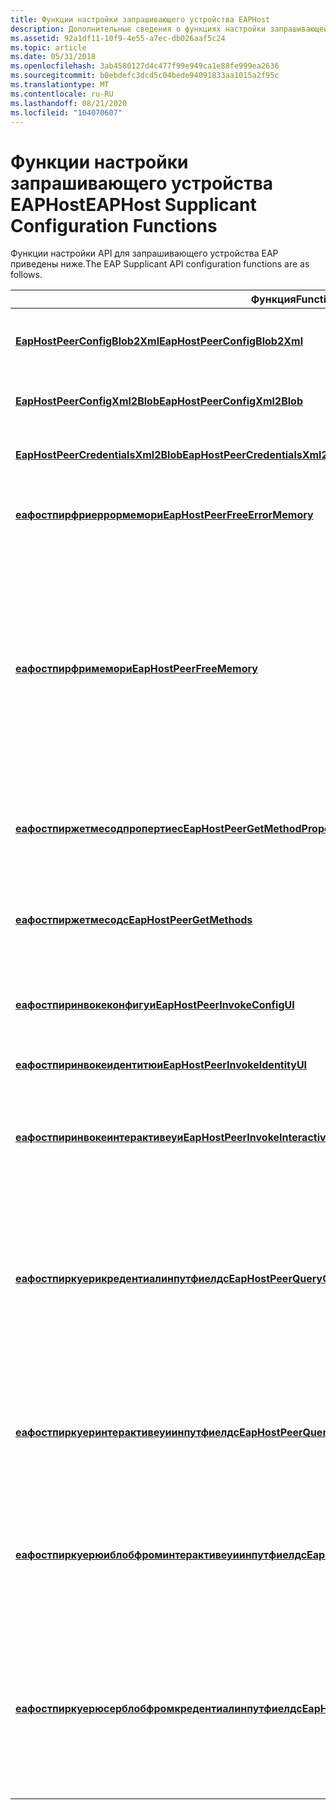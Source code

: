 ```yaml
---
title: Функции настройки запрашивающего устройства EAPHost
description: Дополнительные сведения о функциях настройки запрашивающей сторона EAPHost, таких как EapHostPeerConfigBlob2Xml и Еафостпиржетмесодс.
ms.assetid: 92a1df11-10f9-4e55-a7ec-db026aaf5c24
ms.topic: article
ms.date: 05/31/2018
ms.openlocfilehash: 3ab4580127d4c477f99e949ca1e88fe999ea2636
ms.sourcegitcommit: b0ebdefc3dcd5c04bede94091833aa1015a2f95c
ms.translationtype: MT
ms.contentlocale: ru-RU
ms.lasthandoff: 08/21/2020
ms.locfileid: "104070607"
---
```

# <a name="eaphost-supplicant-configuration-functions"></a><span data-ttu-id="c9de9-103">Функции настройки запрашивающего устройства EAPHost</span><span class="sxs-lookup"><span data-stu-id="c9de9-103">EAPHost Supplicant Configuration Functions</span></span>

<span data-ttu-id="c9de9-104">Функции настройки API для запрашивающего устройства EAP приведены ниже.</span><span class="sxs-lookup"><span data-stu-id="c9de9-104">The EAP Supplicant API configuration functions are as follows.</span></span>



| <span data-ttu-id="c9de9-105">Функция</span><span class="sxs-lookup"><span data-stu-id="c9de9-105">Function</span></span>                                                                                                           | <span data-ttu-id="c9de9-106">Описание</span><span class="sxs-lookup"><span data-stu-id="c9de9-106">Description</span></span>                                                                                                                                                                                                                                                                          |
|--------------------------------------------------------------------------------------------------------------------|--------------------------------------------------------------------------------------------------------------------------------------------------------------------------------------------------------------------------------------------------------------------------------------|
| [<span data-ttu-id="c9de9-107">**EapHostPeerConfigBlob2Xml**</span><span class="sxs-lookup"><span data-stu-id="c9de9-107">**EapHostPeerConfigBlob2Xml**</span></span>](/previous-versions/windows/desktop/api/eaphostpeerconfigapis/nf-eaphostpeerconfigapis-eaphostpeerconfigblob2xml)                                                 | <span data-ttu-id="c9de9-108">Преобразует большой двоичный объект конфигурации в формат XML.</span><span class="sxs-lookup"><span data-stu-id="c9de9-108">Converts the configuration blob to XML.</span></span>                                                                                                                                                                                                                                              |
| [<span data-ttu-id="c9de9-109">**EapHostPeerConfigXml2Blob**</span><span class="sxs-lookup"><span data-stu-id="c9de9-109">**EapHostPeerConfigXml2Blob**</span></span>](/previous-versions/windows/desktop/api/eaphostpeerconfigapis/nf-eaphostpeerconfigapis-eaphostpeerconfigxml2blob)                                                 | <span data-ttu-id="c9de9-110">Преобразует XML в большой двоичный объект конфигурации.</span><span class="sxs-lookup"><span data-stu-id="c9de9-110">Converts XML into the configuration blob.</span></span>                                                                                                                                                                                                                                            |
| [<span data-ttu-id="c9de9-111">**EapHostPeerCredentialsXml2Blob**</span><span class="sxs-lookup"><span data-stu-id="c9de9-111">**EapHostPeerCredentialsXml2Blob**</span></span>](/previous-versions/windows/desktop/api/eaphostpeerconfigapis/nf-eaphostpeerconfigapis-eaphostpeercredentialsxml2blob)                                       | <span data-ttu-id="c9de9-112">Создает большой двоичный объект учетных данных.</span><span class="sxs-lookup"><span data-stu-id="c9de9-112">Generates the credentials BLOB.</span></span>                                                                                                                                                                                                                                                      |
| [<span data-ttu-id="c9de9-113">**еафостпирфриеррормемори**</span><span class="sxs-lookup"><span data-stu-id="c9de9-113">**EapHostPeerFreeErrorMemory**</span></span>](/previous-versions/windows/desktop/api/eaphostpeerconfigapis/nf-eaphostpeerconfigapis-eaphostpeerfreeerrormemory)                                               | <span data-ttu-id="c9de9-114">Освобождает память, выделенную для [**структуры \_ ошибок EAP**](/windows/desktop/api/eaptypes/ns-eaptypes-eap_error) .</span><span class="sxs-lookup"><span data-stu-id="c9de9-114">Frees memory allocated to an [**EAP\_ERROR**](/windows/desktop/api/eaptypes/ns-eaptypes-eap_error) structure.</span></span>                                                                                                                                                                                                              |
| [<span data-ttu-id="c9de9-115">**еафостпирфримемори**</span><span class="sxs-lookup"><span data-stu-id="c9de9-115">**EapHostPeerFreeMemory**</span></span>](/previous-versions/windows/desktop/api/eaphostpeerconfigapis/nf-eaphostpeerconfigapis-eaphostpeerfreememory)                                                         | <span data-ttu-id="c9de9-116">Освобождает память, возвращенную API конфигурации.</span><span class="sxs-lookup"><span data-stu-id="c9de9-116">Frees memory returned by the configuration APIs.</span></span> <span data-ttu-id="c9de9-117">Эта функция не должна использоваться для освобождения памяти с ошибками.</span><span class="sxs-lookup"><span data-stu-id="c9de9-117">This function must not be used to free error memory.</span></span> <span data-ttu-id="c9de9-118">Чтобы освободить память с ошибками, используйте функцию [**еафостпирфриеаперрор**](/previous-versions/windows/desktop/api/eappapis/nf-eappapis-eaphostpeerfreeeaperror) или [**еафостпирфриерррормемори**](/previous-versions/windows/desktop/api/eaphostpeerconfigapis/nf-eaphostpeerconfigapis-eaphostpeerfreeerrormemory) .</span><span class="sxs-lookup"><span data-stu-id="c9de9-118">To free error memory, use either the [**EapHostPeerFreeEapError**](/previous-versions/windows/desktop/api/eappapis/nf-eappapis-eaphostpeerfreeeaperror) or [**EapHostPeerFreeErrrorMemory**](/previous-versions/windows/desktop/api/eaphostpeerconfigapis/nf-eaphostpeerconfigapis-eaphostpeerfreeerrormemory) function.</span></span> |
| [<span data-ttu-id="c9de9-119">**еафостпиржетмесодпропертиес**</span><span class="sxs-lookup"><span data-stu-id="c9de9-119">**EapHostPeerGetMethodProperties**</span></span>](/previous-versions/windows/desktop/api/eaphostpeerconfigapis/nf-eaphostpeerconfigapis-eaphostpeergetmethodproperties)                                           | <span data-ttu-id="c9de9-120">Извлекает свойства метода EAP по заданному соединению и пользовательским данным.</span><span class="sxs-lookup"><span data-stu-id="c9de9-120">Retrieves properties of an EAP method given the connection and user data.</span></span>                                                                                                                                                                                                            |
| [<span data-ttu-id="c9de9-121">**еафостпиржетмесодс**</span><span class="sxs-lookup"><span data-stu-id="c9de9-121">**EapHostPeerGetMethods**</span></span>](/previous-versions/windows/desktop/api/eaphostpeerconfigapis/nf-eaphostpeerconfigapis-eaphostpeergetmethods)                                                         | <span data-ttu-id="c9de9-122">Перечисляет все методы EAP, установленные и доступные для использования, включая устаревшие методы EAP.</span><span class="sxs-lookup"><span data-stu-id="c9de9-122">Enumerates all EAP methods installed and available for use, including legacy EAP methods.</span></span>                                                                                                                                                                                            |
| [<span data-ttu-id="c9de9-123">**еафостпиринвокеконфигуи**</span><span class="sxs-lookup"><span data-stu-id="c9de9-123">**EapHostPeerInvokeConfigUI**</span></span>](/previous-versions/windows/desktop/api/eaphostpeerconfigapis/nf-eaphostpeerconfigapis-eaphostpeerinvokeconfigui)                                                     | <span data-ttu-id="c9de9-124">Запускает пользовательский интерфейс конфигурации указанного метода EAP.</span><span class="sxs-lookup"><span data-stu-id="c9de9-124">Starts the configuration user interface of the specified EAP method.</span></span>                                                                                                                                                                                                                 |
| [<span data-ttu-id="c9de9-125">**еафостпиринвокеидентитюи**</span><span class="sxs-lookup"><span data-stu-id="c9de9-125">**EapHostPeerInvokeIdentityUI**</span></span>](/previous-versions/windows/desktop/api/eaphostpeerconfigapis/nf-eaphostpeerconfigapis-eaphostpeerinvokeidentityui)                                                 | <span data-ttu-id="c9de9-126">Запускает пользовательский интерфейс удостоверений.</span><span class="sxs-lookup"><span data-stu-id="c9de9-126">Starts the identity user interface.</span></span>                                                                                                                                                                                                                                                  |
| [<span data-ttu-id="c9de9-127">**еафостпиринвокеинтерактивеуи**</span><span class="sxs-lookup"><span data-stu-id="c9de9-127">**EapHostPeerInvokeInteractiveUI**</span></span>](/previous-versions/windows/desktop/api/eaphostpeerconfigapis/nf-eaphostpeerconfigapis-eaphostpeerinvokeinteractiveui)                                       | <span data-ttu-id="c9de9-128">Предоставляет пользователю Интерактивные учетные данные, например смарт-карту и ПИН-код.</span><span class="sxs-lookup"><span data-stu-id="c9de9-128">Provides credentials interactivity to the user, such as a smart card and PIN for example.</span></span>                                                                                                                                                                                            |
| [<span data-ttu-id="c9de9-129">**еафостпиркуерикредентиалинпутфиелдс**</span><span class="sxs-lookup"><span data-stu-id="c9de9-129">**EapHostPeerQueryCredentialInputFields**</span></span>](/previous-versions/windows/desktop/api/eaphostpeerconfigapis/nf-eaphostpeerconfigapis-eaphostpeerquerycredentialinputfields)                             | <span data-ttu-id="c9de9-130">Позволяет пользователю определить, какой тип учетных данных требуется для выполнения методов проверки подлинности.</span><span class="sxs-lookup"><span data-stu-id="c9de9-130">Allows the user to determine what kind of credentials are required by the methods to perform authentication.</span></span> <span data-ttu-id="c9de9-131">Он также получает поля, которые должны отображаться в пользовательском интерфейсе.</span><span class="sxs-lookup"><span data-stu-id="c9de9-131">It also obtains the fields to be displayed in the user interface.</span></span>                                                                                                       |
| [<span data-ttu-id="c9de9-132">**еафостпиркуеринтерактивеуиинпутфиелдс**</span><span class="sxs-lookup"><span data-stu-id="c9de9-132">**EapHostPeerQueryInteractiveUIInputFields**</span></span>](/previous-versions/windows/desktop/api/eaphostpeerconfigapis/nf-eaphostpeerconfigapis-eaphostpeerqueryinteractiveuiinputfields)                       | <span data-ttu-id="c9de9-133">Получает поля ввода для интерактивных компонентов пользовательского интерфейса, которые вызываются на запрашивающем.</span><span class="sxs-lookup"><span data-stu-id="c9de9-133">Obtains the input fields for interactive user interface components to raise on the supplicant.</span></span>                                                                                                                                                                                       |
| [<span data-ttu-id="c9de9-134">**еафостпиркуерюиблобфроминтерактивеуиинпутфиелдс**</span><span class="sxs-lookup"><span data-stu-id="c9de9-134">**EapHostPeerQueryUIBlobFromInteractiveUIInputFields**</span></span>](/previous-versions/windows/desktop/api/eapmethodpeerapis/nf-eapmethodpeerapis-eappeerqueryuiblobfrominteractiveuiinputfields)       | <span data-ttu-id="c9de9-135">Преобразует сведения о пользователе в большой двоичный объект пользователя, который может использоваться функциями времени выполнения EAPHost.</span><span class="sxs-lookup"><span data-stu-id="c9de9-135">Converts user information into a user BLOB that can consumed by EAPHost run-time functions.</span></span>                                                                                                                                                                                          |
| [<span data-ttu-id="c9de9-136">**еафостпиркуерюсерблобфромкредентиалинпутфиелдс**</span><span class="sxs-lookup"><span data-stu-id="c9de9-136">**EapHostPeerQueryUserBlobFromCredentialInputFields**</span></span>](/previous-versions/windows/desktop/api/eaphostpeerconfigapis/nf-eaphostpeerconfigapis-eaphostpeerqueryuserblobfromcredentialinputfields) | <span data-ttu-id="c9de9-137">Получает большой двоичный объект учетных данных, который можно использовать для запуска проверки подлинности после получения входных данных от пользовательского интерфейса от единого входа.</span><span class="sxs-lookup"><span data-stu-id="c9de9-137">Obtains the credential BLOB that could be used start authentication once user inputs have been received from the from single sign-on user interface.</span></span>                                                                                                                                 |



 

 

 